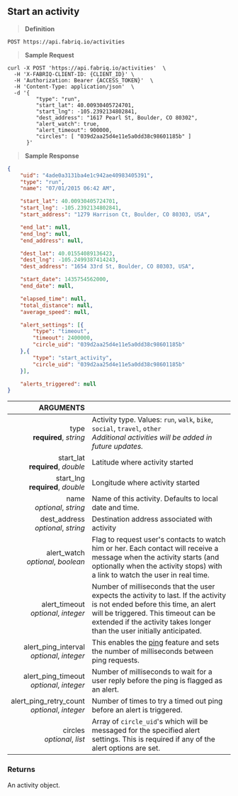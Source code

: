 ## Start an activity

> **Definition**

```text
POST https://api.fabriq.io/activities
```

> **Sample Request**

```shell
curl -X POST 'https://api.fabriq.io/activities'  \
  -H 'X-FABRIQ-CLIENT-ID: {CLIENT_ID}' \
  -H 'Authorization: Bearer {ACCESS_TOKEN}'  \
  -H 'Content-Type: application/json'  \
  -d '{                                        
         "type": "run",                    
         "start_lat": 40.00930405724701,                    
         "start_lng": -105.2392134802841,
         "dest_address": "1617 Pearl St, Boulder, CO 80302",
         "alert_watch": true,                    
         "alert_timeout": 900000,                    
         "circles": [ "039d2aa25d4e11e5a0dd38c98601185b" ]
      }'
```

> **Sample Response**

```json
{
    "uid": "4ade0a3131ba4e1c942ae40983405391",
    "type": "run",
    "name": "07/01/2015 06:42 AM",

    "start_lat": 40.00930405724701,
    "start_lng": -105.2392134802841,
    "start_address": "1279 Harrison Ct, Boulder, CO 80303, USA",

    "end_lat": null,
    "end_lng": null,
    "end_address": null,

    "dest_lat": 40.01554089136423,
    "dest_lng": -105.2499387414243,
    "dest_address": "1654 33rd St, Boulder, CO 80303, USA",

    "start_date": 1435754562000,
    "end_date": null,

    "elapsed_time": null,
    "total_distance": null,
    "average_speed": null,

    "alert_settings": [{
        "type": "timeout",
        "timeout": 2400000,
        "circle_uid": "039d2aa25d4e11e5a0dd38c98601185b"
    },{
        "type": "start_activity",
        "circle_uid": "039d2aa25d4e11e5a0dd38c98601185b"
    }],

    "alerts_triggered": null
}
```

ARGUMENTS ||
---------:        | -----------
type<br>**required**, *string* | Activity type. Values: `run`, `walk`, `bike`, `social`, `travel`, `other`<br>*Additional activities will be added in future updates.*
start_lat<br>**required**, *double* | Latitude where activity started
start_lng<br>**required**, *double* | Longitude where activity started
name<br>*optional*, *string*| Name of this activity.  Defaults to local date and time.
dest_address<br>*optional*, *string*  | Destination address associated with activity
alert_watch<br>*optional*, *boolean*  | Flag to request user's contacts to watch him or her.  Each contact will receive a message when the activity starts (and optionally when the activity stops) with a link to watch the user in real time.
alert_timeout<br>*optional*, *integer*  | Number of milliseconds that the user expects the activity to last.  If the activity is not ended before this time, an alert will be triggered.  This timeout can be extended if the activity takes longer than the user initially anticipated.
alert_ping_interval<br>*optional*, *integer*  | This enables the [ping](#ping-alert) feature and sets the number of milliseconds between ping requests.
alert_ping_timeout<br>*optional*, *integer*  | Number of milliseconds to wait for a user reply before the ping is flagged as an alert.
alert_ping_retry_count<br>*optional*, *integer*  | Number of times to try a timed out ping before an alert is triggered.
circles<br>*optional*, *list*  | Array of `circle_uid`'s which will be messaged for the specified alert settings. This is required if any of the alert options are set.


### Returns
An activity object.
